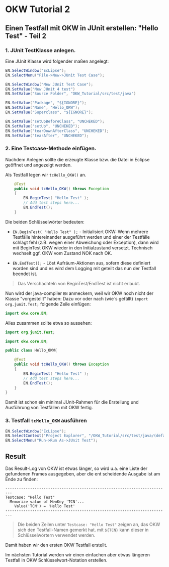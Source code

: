 # OKW Tutorial 2

## Einen Testfall mit OKW in JUnit erstellen: "Hello Test" - Teil 2
 
### 1. JUnit TestKlasse anlegen.

Eine JUnit Klasse wird folgender maßen angelegt:

```java
EN.SelectWindow("EcLipse");
EN.SelectMenu("File->New->JUnit Test Case");

EN.SelectWindow("New JUnit Test Case");
EN.SetValue("New JUnit 4 test")
EN.SetValue("Source Folder", "OKW_Tutorial/src/test/java")

EN.SetValue("Package", "${IGNORE}");
EN.SetValue("Name", "Hello_OKW");
EN.SetValue("Superclass", "${IGNORE}");

EN.SetValue("setUpBeforeClass", "UNCHEKED");
EN.SetValue("setUp", "UNCHEKED");
EN.SetValue("tearDownAfterClass", "UNCHEKED");
EN.SetValue("tearAfter", "UNCHEKED");
```

### 2. Eine Testcase-Methode einfügen.

Nachdem Anlegen sollte die erzeugte Klasse bzw. die Datei in Eclipse geöffnet und angezeigt werden.

Als Testfall legen wir `tcHello_OKW()` an.

```java
    @Test
    public void tcHello_OKW() throws Exception
    {
        EN.BeginTest( "Hello Test" );
        // Add test steps here...	
        EN.EndTest();
    }
```

Die beiden Schlüsselwörter bedeuten:

* `EN.BeginTest( "Hello Test" );` - Initialisiert OKW: Wenn mehrere Testfälle hintereinander ausgeführt werden und einer der Testfälle schlägt fehl (z.B. wegen einer Abweichung oder Exception), dann wird mit BeginTest OKW wieder in den Initialzustand versetzt. Technisch wechselt ggf. OKW vom Zustand NOK nach OK.  
 
* `EN.EndTest();` - Löst Aufräum-Aktionen aus, sofern diese definiert worden sind und es wird dem Logging mit geteilt das nun der Testfall beendet ist.

> Das Verschachteln von BeginTest/EndTest ist nicht erlaubt.


Nun wird der java-compiler `EN` anmeckern, weil wir OKW noch nicht der Klasse "vorgestellt" haben:
Dazu vor oder nach (wie´s gefällt) `import org.junit.Test;` folgende Zeile einfügen:

```java
import okw.core.EN;
```

Alles zusammen sollte etwa so aussehen:

```java
import org.junit.Test;

import okw.core.EN;

public class Hello_OKW{

    @Test
    public void tcHello_OKW() throws Exception
    {
        EN.BeginTest( "Hello Test" );
        // Add test steps here...	
        EN.EndTest();
    }
}
```

Damit ist schon ein minimal JUnit-Rahmen für die Erstellung und Ausführung von Testfällen mit OKW fertig.

### 3. Testfall `tcHello_OKW` ausführen

```java
EN.SelectWindow("EcLipse");
EN.SelectContext("Project Explorer", "/OKW_Tutorial/src/test/java/(default package)/Hello_OKW.java", );
EN.SelectMenu("Run->Run As->JUnit Test");
```

## Result
Das Result-Log von OKW ist etwas länger, so wird u.a. eine Liste der gefundenen Frames ausgegeben, aber die ent scheidende Ausgabe ist am Ende zu finden:

```
-------------------------------------------------------------------------
Testcase: "Hello Test"
  Memorize value of MemKey 'TCN'...
    Value('TCN') = 'Hello Test'
-------------------------------------------------------------------------
```

> Die beiden Zeilen unter `Testcase: "Hello Test"` zeigen an, das OKW sich den Testfall-Namen gemerkt hat.
mit `${TCN}` kann dieser in Schlüsselwörtern verwendet werden.

Damit haben wir den ersten OKW Testfall erstellt.

Im nächsten Tutorial werden wir einen einfachen aber etwas längeren Testfall in OKW Schlüsselwort-Notation erstellen.
